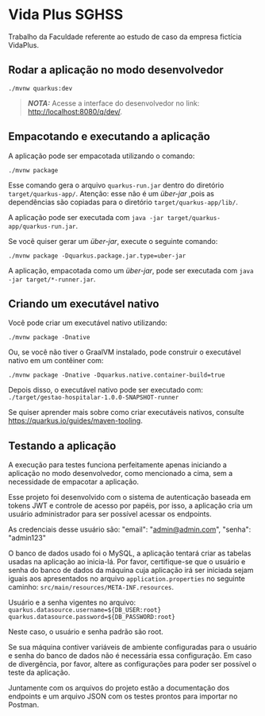 # Vida Plus SGHSS
Trabalho da Faculdade referente ao estudo de caso da empresa fictícia VidaPlus.

## Rodar a aplicação no modo desenvolvedor

```shell script
./mvnw quarkus:dev
```

> **_NOTA:_**  Acesse a interface do desenvolvedor no link: <http://localhost:8080/q/dev/>.

## Empacotando e executando a aplicação

A aplicação pode ser empacotada utilizando o comando:

```shell script
./mvnw package
```

Esse comando gera o arquivo `quarkus-run.jar` dentro do diretório `target/quarkus-app/`.
Atenção: esse não é um _über-jar_ ,pois as dependências são copiadas para o diretório `target/quarkus-app/lib/`.

A aplicação pode ser executada com `java -jar target/quarkus-app/quarkus-run.jar`.

Se você quiser gerar um _über-jar_, execute o seguinte comando:

```shell script
./mvnw package -Dquarkus.package.jar.type=uber-jar
```

A aplicação, empacotada como um  _über-jar_, pode ser executada com `java -jar target/*-runner.jar`.

## Criando um executável nativo

Você pode criar um executável nativo utilizando:

```shell script
./mvnw package -Dnative
```

Ou, se você não tiver o GraalVM instalado, pode construir o executável nativo em um contêiner com:

```shell script
./mvnw package -Dnative -Dquarkus.native.container-build=true
```

Depois disso, o executável nativo pode ser executado com: `./target/gestao-hospitalar-1.0.0-SNAPSHOT-runner`

Se quiser aprender mais sobre como criar executáveis nativos, consulte <https://quarkus.io/guides/maven-tooling>.

## Testando a aplicação
A execução para testes funciona perfeitamente apenas iniciando a aplicação no modo desenvolvedor, como mencionado a cima,
 sem a necessidade de empacotar a aplicação.

Esse projeto foi desenvolvido com o sistema de autenticação baseada em tokens JWT e controle de acesso por papéis,
por isso, a aplicação cria um usuário administrador para ser possível acessar os endpoints.

As credenciais desse usuário são: "email": "admin@admin.com",
"senha": "admin123"

O banco de dados usado foi o MySQL, a aplicação tentará criar as tabelas usadas na aplicação ao inicia-lá.
Por favor, certifique-se que o usuário e senha do banco de dados da máquina cuja aplicação irá ser iniciada sejam iguais 
aos apresentados no arquivo `application.properties` no seguinte caminho: `src/main/resources/META-INF.resources`.

Usuário e a senha vigentes no arquivo:
`quarkus.datasource.username=${DB_USER:root} 
quarkus.datasource.password=${DB_PASSWORD:root}`

Neste caso, o usuário e senha padrão são root.

Se sua máquina contiver variáveis de ambiente configuradas para o usuário e senha do banco de dados não é necessária essa configuração. 
Em caso de divergência, por favor, altere as configurações para poder ser possível o teste da aplicação.

Juntamente com os arquivos do projeto estão a documentação dos endpoints e um arquivo JSON com os testes prontos para 
importar no Postman.
